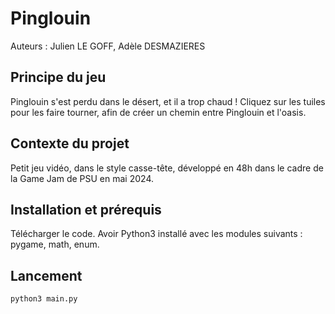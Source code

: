 # Pinglouin

Auteurs : Julien LE GOFF, Adèle DESMAZIERES

## Principe du jeu

Pinglouin s'est perdu dans le désert, et il a trop chaud ! Cliquez sur les tuiles pour les faire tourner, afin de créer un chemin entre Pinglouin et l'oasis. 

## Contexte du projet

Petit jeu vidéo, dans le style casse-tête, développé en 48h dans le cadre de la Game Jam de PSU en mai 2024. 

## Installation et prérequis

Télécharger le code. Avoir Python3 installé avec les modules suivants : pygame, math, enum. 

## Lancement

```sh
python3 main.py
```

